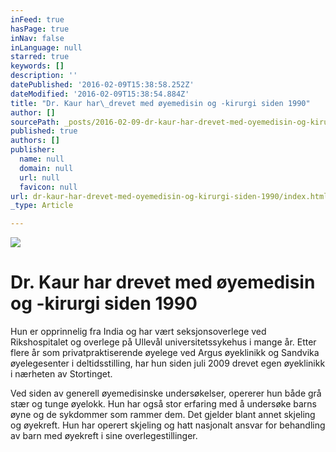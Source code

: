 ```yaml
---
inFeed: true
hasPage: true
inNav: false
inLanguage: null
starred: true
keywords: []
description: ''
datePublished: '2016-02-09T15:38:58.252Z'
dateModified: '2016-02-09T15:38:54.884Z'
title: "Dr. Kaur har\_drevet med øyemedisin og -kirurgi siden 1990"
author: []
sourcePath: _posts/2016-02-09-dr-kaur-har-drevet-med-oyemedisin-og-kirurgi-siden-1990.md
published: true
authors: []
publisher:
  name: null
  domain: null
  url: null
  favicon: null
url: dr-kaur-har-drevet-med-oyemedisin-og-kirurgi-siden-1990/index.html
_type: Article

---
```

![](https://the-grid-user-content.s3-us-west-2.amazonaws.com/0e5c1029-d0f7-4e6c-bfea-8e9f2e835fa0.jpg)

# Dr. Kaur har drevet med øyemedisin og -kirurgi siden 1990

Hun er opprinnelig fra India og har vært seksjonsoverlege ved Rikshospitalet og overlege på Ullevål universitetssykehus i mange år. Etter flere år som privatpraktiserende øyelege ved Argus øyeklinikk og Sandvika øyelegesenter i deltidsstilling, har hun siden juli 2009 drevet egen øyeklinikk i nærheten av Stortinget.

Ved siden av generell øyemedisinske undersøkelser, opererer hun både grå stær og tunge øyelokk. Hun har også stor erfaring med å undersøke barns øyne og de sykdommer som rammer dem. Det gjelder blant annet skjeling og øyekreft. Hun har operert skjeling og hatt nasjonalt ansvar for behandling av barn med øyekreft i sine overlegestillinger.